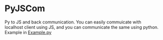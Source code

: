 # PyJSCom
Py to JS and back communication.
You can easily commuicate with localhost client using JS, and you can communicate the same using python.
Example in [Example.py](https://github.com/kubikaugustyn/PyJSCom/blob/main/Example.py)
